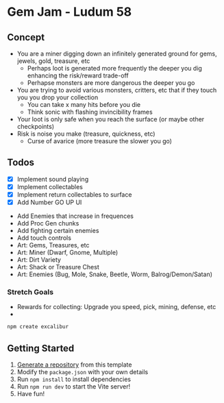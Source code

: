 # Gem Jam - Ludum 58

## Concept

* You are a miner digging down an infinitely generated ground for gems, jewels, gold, treasure, etc
  * Perhaps loot is generated more frequently the deeper you dig enhancing the risk/reward trade-off
  * Perhapse monsters are more dangerous the deeper you go
* You are trying to avoid various monsters, critters, etc that if they touch you you drop your collection
  * You can take x many hits before you die
  * Think sonic with flashing invincibility frames
* Your loot is only safe when you reach the surface (or maybe other checkpoints)
* Risk is noise you make (treasure, quickness, etc)
  * Curse of avarice (more treasure the slower you go)

## Todos

* [x] Implement sound playing
* [x] Implement collectables
* [x] Implement return collectables to surface
* [x] Add Number GO UP UI
* Add Enemies that increase in frequences
* Add Proc Gen chunks
* Add fighting certain enemies
* Add touch controls
* Art: Gems, Treasures, etc
* Art: Miner (Dwarf, Gnome, Multiple)
* Art: Dirt Variety
* Art: Shack or Treasure Chest
* Art: Enemies (Bug, Mole, Snake, Beetle, Worm, Balrog/Demon/Satan)

### Stretch Goals
* Rewards for collecting: Upgrade you speed, pick, mining, defense, etc
* 

```sh
npm create excalibur
```

## Getting Started

1. [Generate a repository](https://github.com/excaliburjs/template-ts-vite/generate) from this template
2. Modify the `package.json` with your own details
3. Run `npm install` to install dependencies
4. Run `npm run dev` to start the Vite server!
5. Have fun!
